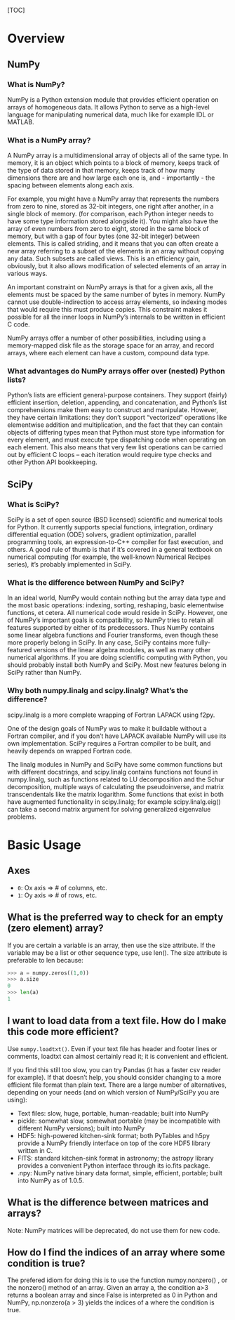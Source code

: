 [TOC]

# Overview

## NumPy

### What is NumPy?

NumPy is a Python extension module that provides efficient operation on
arrays of homogeneous data. It allows Python to serve as a high-level
language for manipulating numerical data, much like for example IDL or
MATLAB.

### What is a NumPy array?

A NumPy array is a multidimensional array of objects all of the same
type. In memory, it is an object which points to a block of memory,
keeps track of the type of data stored in that memory, keeps track of
how many dimensions there are and how large each one is, and -
importantly - the spacing between elements along each axis.

For example, you might have a NumPy array that represents the numbers
from zero to nine, stored as 32-bit integers, one right after another,
in a single block of memory. (for comparison, each Python integer needs
to have some type information stored alongside it). You might also have
the array of even numbers from zero to eight, stored in the same block
of memory, but with a gap of four bytes (one 32-bit integer) between
elements. This is called striding, and it means that you can often
create a new array referring to a subset of the elements in an array
without copying any data. Such subsets are called views. This is an
efficiency gain, obviously, but it also allows modification of selected
elements of an array in various ways.

An important constraint on NumPy arrays is that for a given axis, all
the elements must be spaced by the same number of bytes in memory. NumPy
cannot use double-indirection to access array elements, so indexing
modes that would require this must produce copies. This constraint makes
it possible for all the inner loops in NumPy’s internals to be written
in efficient C code.

NumPy arrays offer a number of other possibilities, including using a
memory-mapped disk file as the storage space for an array, and record
arrays, where each element can have a custom, compound data type.

### What advantages do NumPy arrays offer over (nested) Python lists?

Python’s lists are efficient general-purpose containers. They support
(fairly) efficient insertion, deletion, appending, and concatenation,
and Python’s list comprehensions make them easy to construct and
manipulate. However, they have certain limitations: they don’t support
“vectorized” operations like elementwise addition and multiplication,
and the fact that they can contain objects of differing types mean that
Python must store type information for every element, and must execute
type dispatching code when operating on each element. This also means
that very few list operations can be carried out by efficient C loops –
each iteration would require type checks and other Python API
bookkeeping.

## SciPy

### What is SciPy?

SciPy is a set of open source (BSD licensed) scientific and numerical
tools for Python. It currently supports special functions, integration,
ordinary differential equation (ODE) solvers, gradient optimization,
parallel programming tools, an expression-to-C++ compiler for fast
execution, and others. A good rule of thumb is that if it’s covered in a
general textbook on numerical computing (for example, the well-known
Numerical Recipes series), it’s probably implemented in SciPy.

### What is the difference between NumPy and SciPy?

In an ideal world, NumPy would contain nothing but the array data type
and the most basic operations: indexing, sorting, reshaping, basic
elementwise functions, et cetera. All numerical code would reside in
SciPy. However, one of NumPy’s important goals is compatibility, so
NumPy tries to retain all features supported by either of its
predecessors. Thus NumPy contains some linear algebra functions and
Fourier transforms, even though these more properly belong in SciPy. In
any case, SciPy contains more fully-featured versions of the linear
algebra modules, as well as many other numerical algorithms. If you are
doing scientific computing with Python, you should probably install both
NumPy and SciPy. Most new features belong in SciPy rather than NumPy.

### Why both numpy.linalg and scipy.linalg? What’s the difference?

scipy.linalg is a more complete wrapping of Fortran LAPACK using f2py.

One of the design goals of NumPy was to make it buildable without a
Fortran compiler, and if you don’t have LAPACK available NumPy will use
its own implementation. SciPy requires a Fortran compiler to be built,
and heavily depends on wrapped Fortran code.

The linalg modules in NumPy and SciPy have some common functions but
with different docstrings, and scipy.linalg contains functions not found
in numpy.linalg, such as functions related to LU decomposition and the
Schur decomposition, multiple ways of calculating the pseudoinverse, and
matrix transcendentals like the matrix logarithm. Some functions that
exist in both have augmented functionality in scipy.linalg; for example
scipy.linalg.eig() can take a second matrix argument for solving
generalized eigenvalue problems.

# Basic Usage

## Axes

- `0`: Ox axis => # of columns, etc.
- `1`: Oy axis => # of rows, etc.

## What is the preferred way to check for an empty (zero element) array?

If you are certain a variable is an array, then use the size attribute.
If the variable may be a list or other sequence type, use len(). The
size attribute is preferable to len because:

```python
>>> a = numpy.zeros((1,0))
>>> a.size
0
>>> len(a)
1
```

## I want to load data from a text file. How do I make this code more efficient?

Use `numpy.loadtxt()`. Even if your text file has header and footer
lines or comments, loadtxt can almost certainly read it; it is
convenient and efficient.

If you find this still too slow, you can try Pandas (it has a faster csv
reader for example). If that doesn’t help, you should consider changing
to a more efficient file format than plain text. There are a large
number of alternatives, depending on your needs (and on which version of
NumPy/SciPy you are using):

- Text files: slow, huge, portable, human-readable; built into NumPy
- pickle: somewhat slow, somewhat portable (may be incompatible with
  different NumPy versions); built into NumPy
- HDF5: high-powered kitchen-sink format; both PyTables and h5py provide
  a NumPy friendly interface on top of the core HDF5 library written in
  C.
- FITS: standard kitchen-sink format in astronomy; the astropy library
  provides a convenient Python interface through its io.fits package.
- .npy: NumPy native binary data format, simple, efficient, portable;
  built into NumPy as of 1.0.5.

## What is the difference between matrices and arrays?

Note: NumPy matrices will be deprecated, do not use them for new code.

## How do I find the indices of an array where some condition is true?

The prefered idiom for doing this is to use the function numpy.nonzero()
, or the nonzero() method of an array. Given an array a, the condition
a>3 returns a boolean array and since False is interpreted as 0 in
Python and NumPy, np.nonzero(a > 3) yields the indices of a where the
condition is true.
